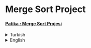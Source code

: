 # Merge Sort Project
#### [Patika : Merge Sort Projesi](https://app.patika.dev/moduller/veri-yapilari-ve-algoritmalar/merge-sort-proje)
<details><summary>Turkish</summary>
  <p> 

# Ödev
## Veri Yapıları ve Algoritmalar - Projeler - Merge Sort Projesi 
## [16, 21, 11, 8, 12, 22]  

### 1 - Yukarı verilen dizinin Merge Sort türüne göre aşamalarını yazınız. 

```
[16,21,11,8,12,22] -> Merge Sort

- Step 1 -              [16,21,11]     [8,12,22]     
- Step 2 -          [16]   [21,11]     [8]      [12,22]       
- Step 3 -  [16]    [21]      [11]     [8]      [12]    [22]   
- Step 4 -          [16]   [11,21]     [8]      [12,22] 
- Step 5 -              [11,16,21]     [8,12,22]  
- Step 6 -                 [8,11,12,16,21,22]

```

### 2 - Big-O gösterimini yazınız.

- Big-O Notation : `O(nlogn)`
- Time Complexity : `nlogn`

</details>

<details><summary>English</summary>
  <p>

  </p>

<p align="center">
  <img width="600" height="300" src="https://github.com/aykutcihansevim/PatikaDev/blob/main/images/workinprogress.png?raw=true">
  <img width="600" height="300" src="https://github.com/aykutcihansevim/PatikaDev/blob/main/images/underconscontentwillbe.png?raw=true">
</p>

</details>


